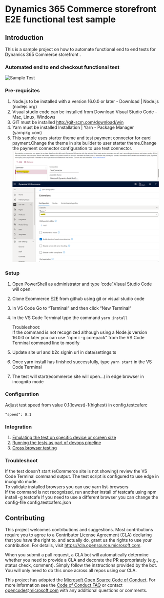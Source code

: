 # Dynamics 365 Commerce storefront E2E functional test sample

## Introduction

This is a sample project on how to automate functional end to end tests for Dynamics 365 Commerce storefront .

### Automated end to end checkout functional test
![Sample Test](data/checkoutflow.gif)

### Pre-requisites

1. Node.js to be installed with a version 16.0.0 or later - Download | Node.js (nodejs.org)
2. Visual studio code can be installed from Download Visual Studio Code - Mac, Linux, Windows
3. GIT must be installed http://git-scm.com/download/win
4. Yarn must be installed Installation | Yarn - Package Manager (yarnpkg.com)
5. This sample uses starter theme and test payment connector for card payment.Change the theme in site builder to user starter theme.Change the payment connector configuration to use test connector.
   ![Test payment connector](data/paymentconnector.png)
   ![Starter theme](data/theme.png)

### Setup

1. Open PowerShell as administrator and type ‘code’.Visual Studio Code will open.
2. Clone Ecommerce E2E from github using git or visual studio code
3. In VS Code Go to “Terminal” and then click “New Terminal”
4. In the VS Code Terminal type the command `yarn install`

    Troubleshoot:  
    If the command is not recognized although using a Node.js version 16.0.0 or later you can use “npm i -g corepack” from the VS Code Terminal command line to modify
5. Update site url and b2c signin url in data/settings.ts
5. Once yarn install has finished successfully, type `yarn start` in the VS Code Terminal
6. The test will start(ecommerce site will open…) in edge browser in incognito mode

### Configuration

Adjust test speed from value 0.1(lowest)-1(highest) in config.testcaferc

```
"speed": 0.1
```

### Integration

1. [Emulating the test on specific device or screen size](https://testcafe.io/documentation/402828/guides/concepts/browsers#emulate-a-device)
2. [Running the tests as part of devops pipeline](https://testcafe.io/documentation/402822/guides/continuous-integration/azure-devops)
3. [Cross browser testing](https://testcafe.io/documentation/402828/guides/concepts/browsers)

### Troubleshoot
If the test doesn’t start (eCommerce site is not showing) review the VS Code Terminal command output.
The test script is configured to use edge in incognito mode.  
To validate installed browsers you can use yarn list-browsers  
If the command is not recognized, run another install of testcafe using npm install -g testcafe
If you need to use a different browser you can change the config-file config.testcaferc.json

## Contributing

This project welcomes contributions and suggestions. Most contributions require you to agree to a
Contributor License Agreement (CLA) declaring that you have the right to, and actually do, grant us
the rights to use your contribution. For details, visit https://cla.opensource.microsoft.com.

When you submit a pull request, a CLA bot will automatically determine whether you need to provide
a CLA and decorate the PR appropriately (e.g., status check, comment). Simply follow the instructions
provided by the bot. You will only need to do this once across all repos using our CLA.

This project has adopted the [Microsoft Open Source Code of Conduct](https://opensource.microsoft.com/codeofconduct/).
For more information see the [Code of Conduct FAQ](https://opensource.microsoft.com/codeofconduct/faq/) or
contact [opencode@microsoft.com](mailto:opencode@microsoft.com) with any additional questions or comments.
